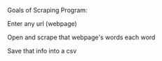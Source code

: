 Goals of Scraping Program:

Enter any url (webpage)

Open and scrape that webpage's words each word

Save that info into a csv
